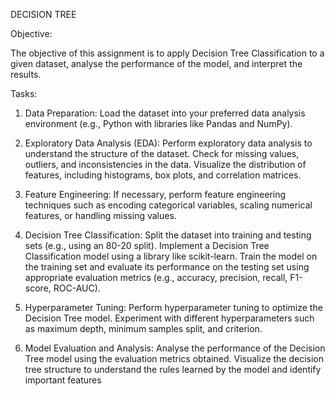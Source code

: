 DECISION TREE

Objective:

The objective of this assignment is to apply Decision Tree Classification to a given dataset, analyse the performance of the model, and interpret the results.

Tasks:
1. Data Preparation:
Load the dataset into your preferred data analysis environment (e.g., Python with libraries like Pandas and NumPy).

2. Exploratory Data Analysis (EDA):
Perform exploratory data analysis to understand the structure of the dataset.
Check for missing values, outliers, and inconsistencies in the data.
Visualize the distribution of features, including histograms, box plots, and correlation matrices.

3. Feature Engineering:
If necessary, perform feature engineering techniques such as encoding categorical variables, scaling numerical features, or handling missing values.

4. Decision Tree Classification:
Split the dataset into training and testing sets (e.g., using an 80-20 split).
Implement a Decision Tree Classification model using a library like scikit-learn.
Train the model on the training set and evaluate its performance on the testing set using appropriate evaluation metrics (e.g., accuracy, precision, recall, F1-score, ROC-AUC).

5. Hyperparameter Tuning:
Perform hyperparameter tuning to optimize the Decision Tree model. Experiment with different hyperparameters such as maximum depth, minimum samples split, and criterion.

6. Model Evaluation and Analysis:
Analyse the performance of the Decision Tree model using the evaluation metrics obtained.
Visualize the decision tree structure to understand the rules learned by the model and identify important features
